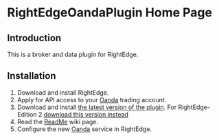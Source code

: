 # RightEdgeOandaPlugin Home Page #

## Introduction ##

This is a broker and data plugin for RightEdge.

## Installation ##

  1. Download and install RightEdge.
  1. Apply for API access to your [Oanda](Oanda.md) trading account.
  1. Download and install [the latest version of the plugin](http://rightedge-oanda-plugin.googlecode.com/files/RightEdge%20Oanda%20Plugin%20v1_1_1_57.msi). For RightEdge-Edition 2 [download this version instead](http://rightedge-oanda-plugin.googlecode.com/files/RightEdge%20Oanda%20Plugin%20v1_1_2_58.msi)
  1. Read the [ReadMe](ReadMe.md) wiki page.
  1. Configure the new [Oanda](Oanda.md) service in RightEdge.